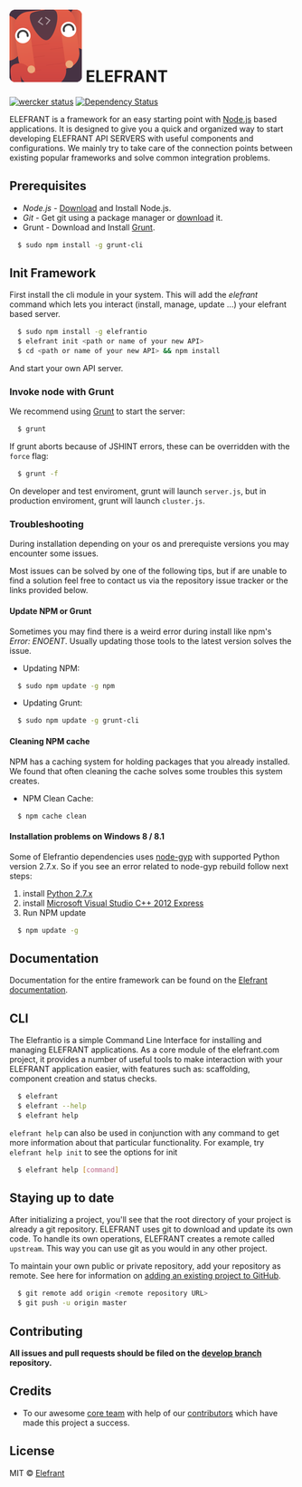 # [![ELEFRANT Logo](https://raw.githubusercontent.com/Elefrant/elefrantio/ee8f771ab7be672b6f44d3d531059d1630bfd79a/lib/templates/logo.png)](http://elefrant.com/) ELEFRANT

[![wercker status](https://app.wercker.com/status/f8f103478934713d1e2b2731d261f4ba/s/master "wercker status")](https://app.wercker.com/project/bykey/f8f103478934713d1e2b2731d261f4ba) [![Dependency Status](https://gemnasium.com/Elefrant/elefrant.svg)](https://gemnasium.com/Elefrant/elefrant)


ELEFRANT is a framework for an easy starting point with [Node.js](http://www.nodejs.org/) based applications. It is designed to give you a quick and organized way to start developing ELEFRANT API SERVERS with useful components and configurations. We mainly try to take care of the connection points between existing popular frameworks and solve common integration problems.


## Prerequisites

* *Node.js* - <a href="http://nodejs.org/download/">Download</a> and Iמstall Node.js.
* *Git* - Get git using a package manager or <a href="http://git-scm.com/downloads">download</a> it.
* Grunt - Download and Install [Grunt](http://gruntjs.com).
```bash
  $ sudo npm install -g grunt-cli
```


## Init Framework

First install the cli module in your system. This will add the *elefrant* command which lets you interact (install, manage, update ...) your elefrant based server.
```bash
  $ sudo npm install -g elefrantio
  $ elefrant init <path or name of your new API>
  $ cd <path or name of your new API> && npm install
```

And start your own API server.


### Invoke node with Grunt

We recommend using [Grunt](https://github.com/gruntjs/grunt-cli) to start the server:
```bash
  $ grunt
```
If grunt aborts because of JSHINT errors, these can be overridden with the `force` flag:
```bash
  $ grunt -f
```

On developer and test enviroment, grunt will launch `server.js`, but in production enviroment, grunt will launch `cluster.js`.


### Troubleshooting

During installation depending on your os and prerequiste versions you may encounter some issues.

Most issues can be solved by one of the following tips, but if are unable to find a solution feel free to contact us via the repository issue tracker or the links provided below.


#### Update NPM or Grunt

Sometimes you may find there is a weird error during install like npm's *Error: ENOENT*. Usually updating those tools to the latest version solves the issue.

* Updating NPM:
```bash
  $ sudo npm update -g npm
```
* Updating Grunt:
```bash
  $ sudo npm update -g grunt-cli
```


#### Cleaning NPM cache

NPM has a caching system for holding packages that you already installed.
We found that often cleaning the cache solves some troubles this system creates.

* NPM Clean Cache:
```bash
  $ npm cache clean
```


#### Installation problems on Windows 8 / 8.1
Some of Elefrantio dependencies uses [node-gyp](https://github.com/TooTallNate/node-gyp) with supported Python version 2.7.x. So if you see an error related to node-gyp rebuild follow next steps:

1. install [Python 2.7.x](https://www.python.org/downloads/)
2. install [Microsoft Visual Studio C++ 2012 Express](http://www.microsoft.com/ru-ru/download/details.aspx?id=34673)
3. Run NPM update
```bash
  $ npm update -g
```


## Documentation

Documentation for the entire framework can be found on the [Elefrant documentation](http://elefrant.com/#/docs).


## CLI

The Elefrantio is a simple Command Line Interface for installing and managing ELEFRANT applications. As a core module of the elefrant.com project, it provides a number of useful tools to make interaction with your ELEFRANT application easier, with features such as: scaffolding, component creation and status checks.
```bash
  $ elefrant
  $ elefrant --help
  $ elefrant help
```
  <code>elefrant help</code> can also be used in conjunction with any command to get more information about that particular functionality. For example, try <code>elefrant help init</code> to see the options for init
```bash
  $ elefrant help [command]
```


## Staying up to date

After initializing a project, you'll see that the root directory of your project is already a git repository. ELEFRANT uses git to download and update its own code. To handle its own operations, ELEFRANT creates a remote called `upstream`. This way you can use git as you would in any other project.

To maintain your own public or private repository, add your repository as remote. See here for information on [adding an existing project to GitHub](https://help.github.com/articles/adding-an-existing-project-to-github-using-the-command-line).

```bash
  $ git remote add origin <remote repository URL>
  $ git push -u origin master
```


## Contributing

**All issues and pull requests should be filed on the [develop branch](https://github.com/Elefrant/elefrant/tree/develop) repository.**


## Credits

  * To our awesome <a href="https://github.com/orgs/Elefrant/teams">core team</a> with help of our <a href="https://github.com/Elefrant/elefrant/graphs/contributors">contributors</a> which have made this project a success.


## License

MIT © [Elefrant](http://elefrant.com/#/license)
